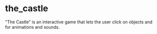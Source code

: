# the_castle
"The Castle" is an interactive game that lets the user click on objects and for animations and sounds.
